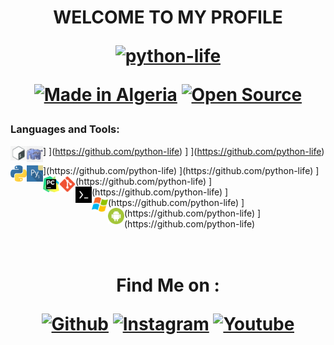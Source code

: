   
<h1 align="center">WELCOME TO MY PROFILE
<p align="center">
<a href="https://github.com/python-life"><img title="python-life" src="https://github-readme-stats.vercel.app/api?username=python-life&show_icons=true&include_all_commits=true&theme=radical&cache_seconds=3200"></a>
</p>
<p align="center">
<a href="#"><img title="Made in Algeria" src="https://img.shields.io/badge/MADE%20IN-Algérie-green?colorA=%23ff0000&colorB=%23017e40&style=for-the-badge"></a>
<a href ="#"><src="https://img.shields.io/amo/stars/:addonId"></a>
  <a href="#"><img title="Open Source" src="https://img.shields.io/badge/Open%20Source-%E2%9D%A4-green?style=for-the-badge"></a>
 
 

### Languages and Tools:
</code>]
<img align="left" alt="Terminal" width="26px" src="icon/bash.jpg" />
</code>](https://github.com/python-life)
</code>]
<img align="left" alt="Terminal" width="26px" src="icon/php.png" />
</code>](https://github.com/python-life)

<img align="left" alt="Terminal" width="26px" src="icon/python.png" />
</code>](https://github.com/python-life)

<img align="left" alt="Terminal" width="26px" src="icon/pydroid.png" />
</code>](https://github.com/python-life)

<img align="left" alt="Terminal" width="26px" src="icon/pycharm.png" />
</code>](https://github.com/python-life)

<img align="left" alt="Terminal" width="26px" src="icon/git.png" />
</code>](https://github.com/python-life)

<img align="left" alt="Terminal" width="26px" src="icon/termux.jpg" />
</code>](https://github.com/python-life)


<img align="left" alt="Terminal" width="26px" src="icon/windows.png" />
</code>](https://github.com/python-life)

<img align="left" alt="Terminal" width="26px" src="icon/android.png" />
</code>](https://github.com/python-life)


<br />
<br />
<br />
<h1 align="center">Find Me on :


[![Github](https://img.shields.io/badge/github-python--life-green?style=for-the-badge&logo=github)](https://github.com/python-life)
[![Instagram](https://img.shields.io/badge/instagram-python.life-orange?style=for-the-badge&logo=instagram)](https://www.instagram.com/python.life)
[![Youtube](https://img.shields.io/badge/YouTube-python%20life-red?style=for-the-badge&logo=youtube)](https://www.youtube.com/c/pythonlife)
